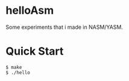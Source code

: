 # helloAsm

Some experiments that i made in NASM/YASM.

# Quick Start

```console
$ make
$ ./hello
```
